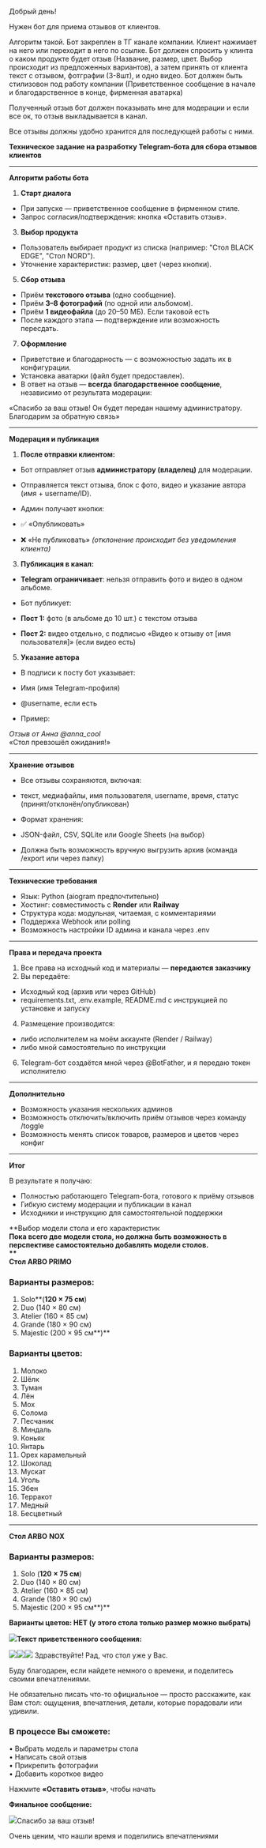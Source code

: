 Добрый день!

Нужен бот для приема отзывов от клиентов.

Алгоритм такой. Бот закреплен в ТГ канале компании. Клиент нажимает на него или переходит в него по ссылке. Бот должен
спросить у клинта о каком продукте будет отзыв (Название, размер, цвет. Выбор происходит из предложенных вариантов), а
затем принять от клиента текст с отзывом, фотграфии (3-8шт), и одно видео. Бот должен быть стилизовон под работу
компании (Приветственное сообщение в начале и благодарственное в конце, фирменная аватарка)

Полученный отзыв бот должен показывать мне для модерации и если все ок, то отзыв выкладывается в канал.

Все отзывы должны удобно хранится для последующей работы с ними.

**Техническое задание на разработку Telegram-бота для сбора отзывов клиентов**

---

**Алгоритм работы бота**

1. **Старт диалога**

- При запуске — приветственное сообщение в фирменном стиле.
- Запрос согласия/подтверждения: кнопка «Оставить отзыв».

3. **Выбор продукта**

- Пользователь выбирает продукт из списка (например: "Стол BLACK EDGE", "Стол NORD").
- Уточнение характеристик: размер, цвет (через кнопки).

5. **Сбор отзыва**

- Приём **текстового отзыва** (одно сообщение).
- Приём **3–8 фотографий** (по одной или альбомом).
- Приём **1 видеофайла** (до 20–50 МБ). Если таковой есть
- После каждого этапа — подтверждение или возможность пересдать.

7. **Оформление**

- Приветствие и благодарность — с возможностью задать их в конфигурации.
- Установка аватарки (файл будет предоставлен).
- В ответ на отзыв — **всегда благодарственное сообщение**, независимо от результата модерации:

«Спасибо за ваш отзыв! Он будет передан нашему администратору. Благодарим за обратную связь»

---

**Модерация и публикация**

1. **После отправки клиентом:**

- Бот отправляет отзыв **администратору (владелец)** для модерации.
- Отправляется текст отзыва, блок с фото, видео и указание автора (имя + username/ID).
- Админ получает кнопки:

- ✅ «Опубликовать»
- ❌ «Не публиковать» _(отклонение происходит без уведомления клиента)_

3. **Публикация в канал:**

- **Telegram ограничивает**: нельзя отправить фото и видео в одном альбоме.
- Бот публикует:

- **Пост 1:** фото (в альбоме до 10 шт.) с текстом отзыва
- **Пост 2:** видео отдельно, с подписью «Видео к отзыву от [имя пользователя]» (если видео есть)

5. **Указание автора**

- В подписи к посту бот указывает:

- Имя (имя Telegram-профиля)
- @username, если есть
- Пример:

_Отзыв от Анна @anna_cool_  
«Стол превзошёл ожидания!»

---

**Хранение отзывов**

- Все отзывы сохраняются, включая:

- текст, медиафайлы, имя пользователя, username, время, статус (принят/отклонён/опубликован)

- Формат хранения:

- JSON-файл, CSV, SQLite или Google Sheets (на выбор)

- Должна быть возможность вручную выгрузить архив (команда /export или через папку)

---

**Технические требования**

- Язык: Python (aiogram предпочтительно)
- Хостинг: совместимость с **Render** или **Railway**
- Структура кода: модульная, читаемая, с комментариями
- Поддержка Webhook или polling
- Возможность настройки ID админа и канала через .env

---

**Права и передача проекта**

1. Все права на исходный код и материалы — **передаются заказчику**
2. Вы передаёте:

- Исходный код (архив или через GitHub)
- requirements.txt, .env.example, README.md с инструкцией по установке и запуску

4. Размещение производится:

- либо исполнителем на моём аккаунте (Render / Railway)
- либо мной самостоятельно по инструкции

6. Telegram-бот создаётся мной через @BotFather, и я передаю токен исполнителю

---

**Дополнительно**

- Возможность указания нескольких админов
- Возможность отключить/включить приём отзывов через команду /toggle
- Возможность менять список товаров, размеров и цветов через конфиг

---

**Итог**

В результате я получаю:

- Полностью работающего Telegram-бота, готового к приёму отзывов
- Гибкую систему модерации и публикации в канал
- Исходники и инструкцию для самостоятельной поддержки

**Выбор модели стола и его характеристик  
**Пока всего две модели стола, но должна быть возможность в перспективе самостоятельно добавлять модели столов.  
**  
**Стол ARBO PRIMO****

### Варианты размеров:

1. Solo**(**120 × 75 см**)
2. Duo (140 × 80 см)
3. Atelier (160 × 85 см)
4. Grande (180 × 90 см)
5. Majestic (200 × 95 см**)**

### Варианты цветов:

1. Молоко
2. Шёлк
3. Туман
4. Лён
5. Мох
6. Солома
7. Песчаник
8. Миндаль
9. Коньяк
10. Янтарь
11. Орех карамельный
12. Шоколад
13. Мускат
14. Уголь
15. Эбен
16. Терракот
17. Медный
18. Бесцветный

___________________________________________________________________

**Стол ARBO** **NOX**

### Варианты размеров:

1. Solo (**120 × 75 см**)
2. Duo (140 × 80 см)
3. Atelier (160 × 85 см)
4. Grande (180 × 90 см)
5. Majestic (200 × 95 см**)**

**Варианты цветов: НЕТ (у этого стола только размер можно выбрать)**

![](file:///C:/Users/Vitaliy/AppData/Local/Temp/msohtmlclip1/01/clip_image002.jpg)**Текст приветственного сообщения:**

![](file:///C:/Users/Vitaliy/AppData/Local/Temp/msohtmlclip1/01/clip_image004.jpg)![](file:///C:/Users/Vitaliy/AppData/Local/Temp/msohtmlclip1/01/clip_image006.jpg)![](file:///C:/Users/Vitaliy/AppData/Local/Temp/msohtmlclip1/01/clip_image008.jpg)
Здравствуйте! Рад, что стол уже у Вас.

Буду благодарен, если найдете немного о времени, и поделитесь своими впечатлениями.

Не обязательно писать что-то официальное — просто расскажите, как Вам стол: ощущения, впечатления, детали, которые
порадовали или удивили.

### В процессе Вы сможете:

• Выбрать модель и параметры стола  
• Написать свой отзыв  
• Прикрепить фотографии  
• Добавить короткое видео

Нажмите **«Оставить отзыв»**, чтобы начать

**Финальное сообщение:**

![](file:///C:/Users/Vitaliy/AppData/Local/Temp/msohtmlclip1/01/clip_image008.jpg)Спасибо за ваш отзыв!

Очень ценим, что нашли время и поделились впечатлениями